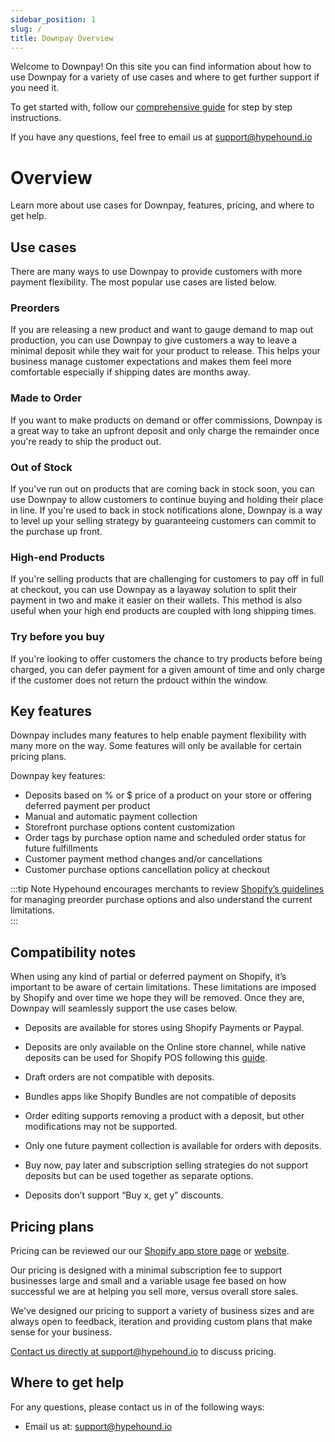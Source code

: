 ```yaml
---
sidebar_position: 1
slug: /
title: Downpay Overview
---
```


Welcome to Downpay! On this site you can find information about how to use Downpay for a variety of use cases and where to get further support if you need it.

To get started with, follow our [comprehensive guide](/initial-setup) for step by step instructions.

If you have any questions, feel free to email us at [support@hypehound.io](mailto:support@hypehound.io)

# Overview

Learn more about use cases for Downpay, features, pricing, and where to get help.

## Use cases

There are many ways to use Downpay to provide customers with more payment flexibility. The most popular use cases are listed below.

### Preorders

If you are releasing a new product and want to gauge demand to map out production, you can use Downpay to give customers a way to leave a minimal deposit while they wait for your product to release. This helps your business manage customer expectations and makes them feel more comfortable especially if shipping dates are months away.

### Made to Order

If you want to make products on demand or offer commissions, Downpay is a great way to take an upfront deposit and only charge the remainder once you're ready to ship the product out.

### Out of Stock

If you've run out on products that are coming back in stock soon, you can use Downpay to allow customers to continue buying and holding their place in line. If you're used to back in stock notifications alone, Downpay is a way to level up your selling strategy by guaranteeing customers can commit to the purchase up front. 

### High-end Products

If you're selling products that are challenging for customers to pay off in full at checkout, you can use Downpay as a layaway solution to split their payment in two and make it easier on their wallets. This method is also useful when your high end products are coupled with long shipping times.

### Try before you buy

If you're looking to offer customers the chance to try products before being charged, you can defer payment for a given amount of time and only charge if the customer does not return the prdouct within the window.

## Key features

Downpay includes many features to help enable payment flexibility with many more on the way. Some features will only be available for certain pricing plans.

Downpay key features:

* Deposits based on % or $ price of a product on your store or offering deferred payment per product
* Manual and automatic payment collection
* Storefront purchase options content customization 
* Order tags by purchase option name and scheduled order status for future fulfillments
* Customer payment method changes and/or cancellations
* Customer purchase options cancellation policy at checkout

:::tip Note
Hypehound encourages merchants to review [Shopify’s guidelines](https://help.shopify.com/en/manual/products/purchase-options/pre-orders) for managing preorder purchase options and also understand the current limitations.  
:::

## Compatibility notes

When using any kind of partial or deferred payment on Shopify, it’s important to be aware of certain limitations. These limitations are imposed by Shopify and over time we hope they will be removed. Once they are, Downpay will seamlessly support the use cases below.

* Deposits are available for stores using Shopify Payments or Paypal.

* Deposits are only available on the Online store channel, while native deposits can be used for Shopify POS following this [guide](https://help.shopify.com/en/manual/sell-in-person/shopify-pos/payment-management/multiple-partial-payments).

* Draft orders are not compatible with deposits.

* Bundles apps like Shopify Bundles are not compatible of deposits

* Order editing supports removing a product with a deposit, but other modifications may not be supported.

* Only one future payment collection is available for orders with deposits.

* Buy now, pay later and subscription selling strategies do not support deposits but can be used together as separate options.

* Deposits don’t support “Buy x, get y” discounts.

## Pricing plans

Pricing can be reviewed our our [Shopify app store page](https://apps.shopify.com/downpay) or [website](https://hypehound.io/#pricing). 

Our pricing is designed with a minimal subscription fee to support businesses large and small and a variable usage fee based on how successful we are at helping you sell more, versus overall store sales.

 We've designed our pricing to support a variety of business sizes and are always open to feedback, iteration and providing custom plans that make sense for your business. 

[Contact us directly at support@hypehound.io](mailto:support@hypehound.io) to discuss pricing. 

## Where to get help

For any questions, please contact us in of the following ways:


* Email us at: [support@hypehound.io](mailto:support@hypehound.io)
<!-- * Join our Discord community [here](https://discord.gg/9rfcd3jGUq) and engage with us and other merchants using Downpay -->


